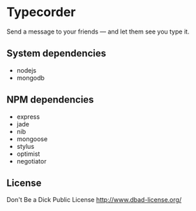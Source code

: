 # Typecorder
Send a message to your friends — and let them see you type it.

## System dependencies
* nodejs
* mongodb

## NPM dependencies
* express
* jade
* nib
* mongoose
* stylus
* optimist
* negotiator

## License
Don't Be a Dick Public License
http://www.dbad-license.org/
